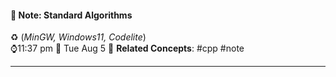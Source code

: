 #### 📝 Note: Standard Algorithms 
 ♻️ (*MinGW, Windows11, Codelite*)   
 ⌚11:37 pm  📆 Tue Aug 5
 🔗 **Related Concepts**: #cpp #note
___
